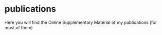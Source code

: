 # publications
Here you will find the Online Supplementary Material of my publications (for most of them)
